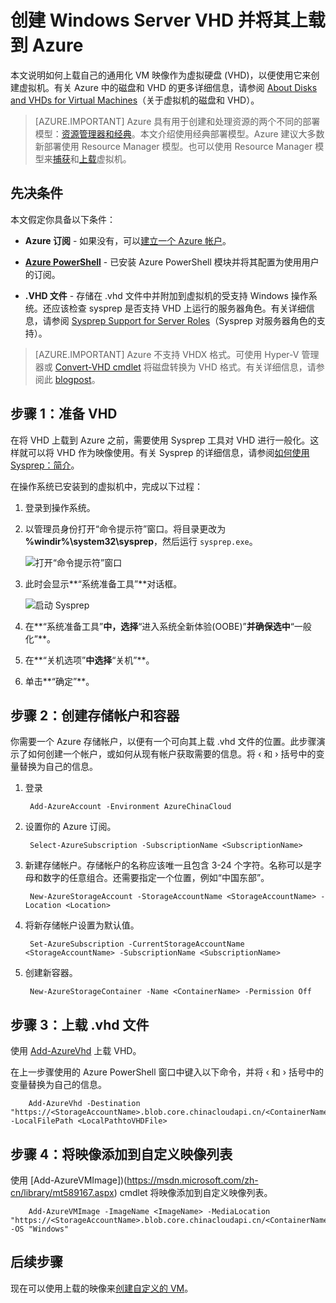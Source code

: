 <properties
	pageTitle="使用 Powershell 创建和上载 VM 映像 | Azure"
	description="了解如何使用经典部署模型和 Azure Powershell 创建并上载通用化 Windows Server 映像 (VHD)。"
	services="virtual-machines-windows"
	documentationCenter=""
	authors="cynthn"
	manager="timlt"
	editor="tysonn"
	tags="azure-service-management"/>

<tags
	ms.service="virtual-machines-windows"
	ms.workload="infrastructure-services"
	ms.tgt_pltfrm="vm-windows"
	ms.devlang="na"
	ms.topic="article"
	ms.date="07/21/2016"
	wacn.date="01/05/2017"
	ms.author="cynthn"/>  


# 创建 Windows Server VHD 并将其上载到 Azure

本文说明如何上载自己的通用化 VM 映像作为虚拟硬盘 (VHD)，以便使用它来创建虚拟机。有关 Azure 中的磁盘和 VHD 的更多详细信息，请参阅 [About Disks and VHDs for Virtual Machines](/documentation/articles/virtual-machines-linux-about-disks-vhds/)（关于虚拟机的磁盘和 VHD）。


> [AZURE.IMPORTANT] Azure 具有用于创建和处理资源的两个不同的部署模型：[资源管理器和经典](/documentation/articles/resource-manager-deployment-model/)。本文介绍使用经典部署模型。Azure 建议大多数新部署使用 Resource Manager 模型。也可以使用 Resource Manager 模型来[捕获](/documentation/articles/virtual-machines-windows-capture-image/)和[上载](/documentation/articles/virtual-machines-windows-upload-image/)虚拟机。

## 先决条件

本文假定你具备以下条件：

- **Azure 订阅** - 如果没有，可以[建立一个 Azure 帐户](/pricing/1rmb-trial/?WT.mc_id=A261C142F)。

- **[Azure PowerShell](https://docs.microsoft.com/powershell/azureps-cmdlets-docs)** - 已安装 Azure PowerShell 模块并将其配置为使用用户的订阅。

- **.VHD 文件** - 存储在 .vhd 文件中并附加到虚拟机的受支持 Windows 操作系统。还应该检查 sysprep 是否支持 VHD 上运行的服务器角色。有关详细信息，请参阅 [Sysprep Support for Server Roles](https://msdn.microsoft.com/windows/hardware/commercialize/manufacture/desktop/sysprep-support-for-server-roles)（Sysprep 对服务器角色的支持）。

> [AZURE.IMPORTANT] Azure 不支持 VHDX 格式。可使用 Hyper-V 管理器或 [Convert-VHD cmdlet](http://technet.microsoft.com/zh-cn/library/hh848454.aspx) 将磁盘转换为 VHD 格式。有关详细信息，请参阅此 [blogpost](http://blogs.msdn.com/b/virtual_pc_guy/archive/2012/10/03/using-powershell-to-convert-a-vhd-to-a-vhdx.aspx)。

## 步骤 1：准备 VHD 

在将 VHD 上载到 Azure 之前，需要使用 Sysprep 工具对 VHD 进行一般化。这样就可以将 VHD 作为映像使用。有关 Sysprep 的详细信息，请参阅[如何使用 Sysprep：简介](http://technet.microsoft.com/zh-cn/library/bb457073.aspx)。

在操作系统已安装到的虚拟机中，完成以下过程：

1. 登录到操作系统。

2. 以管理员身份打开“命令提示符”窗口。将目录更改为 **%windir%\\system32\\sysprep**，然后运行 `sysprep.exe`。

	![打开“命令提示符”窗口](./media/virtual-machines-windows-classic-createupload-vhd/sysprep_commandprompt.png)  


3.	此时会显示**“系统准备工具”**对话框。

	![启动 Sysprep](./media/virtual-machines-windows-classic-createupload-vhd/sysprepgeneral.png)

4.  在**“系统准备工具”**中，选择**“进入系统全新体验(OOBE)”**并确保选中**“一般化”**。

5.  在**“关机选项”**中选择**“关机”**。

6.  单击**“确定”**。

## 步骤 2：创建存储帐户和容器

你需要一个 Azure 存储帐户，以便有一个可向其上载 .vhd 文件的位置。此步骤演示了如何创建一个帐户，或如何从现有帐户获取需要的信息。将 &lsaquo; 和 &rsaquo; 括号中的变量替换为自己的信息。

1. 登录

		Add-AzureAccount -Environment AzureChinaCloud

1. 设置你的 Azure 订阅。

    	Select-AzureSubscription -SubscriptionName <SubscriptionName> 

2. 新建存储帐户。存储帐户的名称应该唯一且包含 3-24 个字符。名称可以是字母和数字的任意组合。还需要指定一个位置，例如“中国东部”。
    	
		New-AzureStorageAccount -StorageAccountName <StorageAccountName> -Location <Location>

3. 将新存储帐户设置为默认值。
    	
		Set-AzureSubscription -CurrentStorageAccountName <StorageAccountName> -SubscriptionName <SubscriptionName>

4. 创建新容器。

    	New-AzureStorageContainer -Name <ContainerName> -Permission Off

 

## 步骤 3：上载 .vhd 文件

使用 [Add-AzureVhd](http://msdn.microsoft.com/zh-cn/library/dn495173.aspx) 上载 VHD。

在上一步骤使用的 Azure PowerShell 窗口中键入以下命令，并将 &lsaquo; 和 &rsaquo; 括号中的变量替换为自己的信息。

		Add-AzureVhd -Destination "https://<StorageAccountName>.blob.core.chinacloudapi.cn/<ContainerName>/<vhdName>.vhd" -LocalFilePath <LocalPathtoVHDFile>


## 步骤 4：将映像添加到自定义映像列表

使用 [Add-AzureVMImage])(https://msdn.microsoft.com/zh-cn/library/mt589167.aspx) cmdlet 将映像添加到自定义映像列表。

		Add-AzureVMImage -ImageName <ImageName> -MediaLocation "https://<StorageAccountName>.blob.core.chinacloudapi.cn/<ContainerName>/<vhdName>.vhd" -OS "Windows"


## 后续步骤

现在可以使用上载的映像来[创建自定义的 VM](/documentation/articles/virtual-machines-windows-classic-createportal/)。

<!---HONumber=Mooncake_0905_2016-->